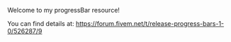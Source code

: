 Welcome to my progressBar resource!

You can find details at: https://forum.fivem.net/t/release-progress-bars-1-0/526287/9
